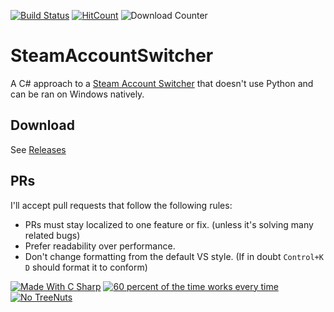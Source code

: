 [![Build Status](https://travis-ci.org/Codingale/SteamAccountSwitcher.svg?branch=master)](https://travis-ci.org/Codingale/SteamAccountSwitcher)
[![HitCount](http://hits.dwyl.io/Codingale/SteamAccountSwitcher.svg)](http://hits.dwyl.io/Codingale/SteamAccountSwitcher)
![Download Counter](https://img.shields.io/github/downloads/Codingale/SteamAccountSwitcher/total.svg)


# SteamAccountSwitcher 

A C# approach to a [Steam Account Switcher](https://github.com/itsjfx/steam-account-switcher) that doesn't use Python and can be ran on Windows natively.

## Download
See [Releases](https://github.com/Codingale/SteamAccountSwitcher/releases)

## PRs
I'll accept pull requests that follow the following rules:
- PRs must stay localized to one feature or fix. (unless it's solving many related bugs)
- Prefer readability over performance.
- Don't change formatting from the default VS style. (If in doubt `Control+K D` should format it to conform)

[![Made With C Sharp](https://forthebadge.com/images/badges/made-with-c-sharp.svg)](https://forthebadge.com)  [![60 percent of the time works every time](https://forthebadge.com/images/badges/60-percent-of-the-time-works-every-time.svg)](https://forthebadge.com)
[![No TreeNuts](https://forthebadge.com/images/badges/does-not-contain-treenuts.svg)](https://forthebadge.com)
